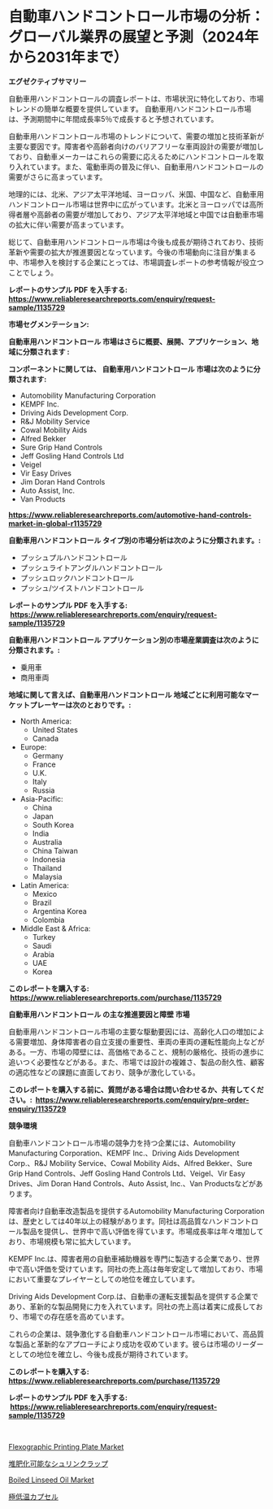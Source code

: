 <p><h1>自動車ハンドコントロール市場の分析：グローバル業界の展望と予測（2024年から2031年まで）</h1></p><p><strong>エグゼクティブサマリー</strong></p>
<p><p>自動車用ハンドコントロールの調査レポートは、市場状況に特化しており、市場トレンドの簡単な概要を提供しています。 自動車用ハンドコントロール市場は、予測期間中に年間成長率5％で成長すると予想されています。</p><p>自動車用ハンドコントロール市場のトレンドについて、需要の増加と技術革新が主要な要因です。障害者や高齢者向けのバリアフリーな車両設計の需要が増加しており、自動車メーカーはこれらの需要に応えるためにハンドコントロールを取り入れています。また、電動車両の普及に伴い、自動車用ハンドコントロールの需要がさらに高まっています。</p><p>地理的には、北米、アジア太平洋地域、ヨーロッパ、米国、中国など、自動車用ハンドコントロール市場は世界中に広がっています。北米とヨーロッパでは高所得者層や高齢者の需要が増加しており、アジア太平洋地域と中国では自動車市場の拡大に伴い需要が高まっています。</p><p>総じて、自動車用ハンドコントロール市場は今後も成長が期待されており、技術革新や需要の拡大が推進要因となっています。今後の市場動向に注目が集まる中、市場参入を検討する企業にとっては、市場調査レポートの参考情報が役立つことでしょう。</p></p>
<p><strong>レポートのサンプル PDF を入手する: <a href="https://www.reliableresearchreports.com/enquiry/request-sample/1135729">https://www.reliableresearchreports.com/enquiry/request-sample/1135729</a></strong></p>
<p><strong>市場セグメンテーション:</strong></p>
<p><strong> 自動車用ハンドコントロール 市場はさらに概要、展開、アプリケーション、地域に分類されます :</strong></p>
<p><strong>コンポーネントに関しては、 自動車用ハンドコントロール 市場は次のように分類されます: &nbsp;</strong></p>
<p><ul><li>Automobility Manufacturing Corporation</li><li>KEMPF Inc.</li><li>Driving Aids Development Corp.</li><li>R&J Mobility Service</li><li>Cowal Mobility Aids</li><li>Alfred Bekker</li><li>Sure Grip Hand Controls</li><li>Jeff Gosling Hand Controls Ltd</li><li>Veigel</li><li>Vir Easy Drives</li><li>Jim Doran Hand Controls</li><li>Auto Assist, Inc.</li><li>Van Products</li></ul></p>
<p><strong><a href="https://www.reliableresearchreports.com/automotive-hand-controls-market-in-global-r1135729">https://www.reliableresearchreports.com/automotive-hand-controls-market-in-global-r1135729</a></strong></p>
<p><strong> 自動車用ハンドコントロール タイプ別の市場分析は次のように分類されます。:</strong></p>
<p><ul><li>プッシュプルハンドコントロール</li><li>プッシュライトアングルハンドコントロール</li><li>プッシュロックハンドコントロール</li><li>プッシュ/ツイストハンドコントロール</li></ul></p>
<p><strong>レポートのサンプル PDF を入手する: &nbsp;<a href="https://www.reliableresearchreports.com/enquiry/request-sample/1135729">https://www.reliableresearchreports.com/enquiry/request-sample/1135729</a></strong></p>
<p><strong> 自動車用ハンドコントロール アプリケーション別の市場産業調査は次のように分類されます。:</strong></p>
<p><ul><li>乗用車</li><li>商用車両</li></ul></p>
<p><strong>地域に関して言えば、自動車用ハンドコントロール 地域ごとに利用可能なマーケットプレーヤーは次のとおりです。:</strong></p>
<p><ul>
    <li>
        North America:
        <ul>
            <li>United States</li>
            <li>Canada</li>
        </ul>
    </li>
    <li>
        Europe:
        <ul>
            <li>Germany</li>
            <li>France</li>
            <li>U.K.</li>
            <li>Italy</li>
            <li>Russia</li>
        </ul>
    </li>
    <li>
        Asia-Pacific:
        <ul>
            <li>China</li>
            <li>Japan</li>
            <li>South Korea</li>
            <li>India</li>
            <li>Australia</li>
            <li>China Taiwan</li>
            <li>Indonesia</li>
            <li>Thailand</li>
            <li>Malaysia</li>
        </ul>
    </li>
    <li>
        Latin America:
        <ul>
            <li>Mexico</li>
            <li>Brazil</li>
            <li>Argentina Korea</li>
            <li>Colombia</li>
        </ul>
    </li>
    <li>
        Middle East & Africa:
        <ul>
            <li>Turkey</li>
            <li>Saudi</li>
            <li>Arabia</li>
            <li>UAE</li>
            <li>Korea</li>
        </ul>
    </li>
    </ul></p>
<p><strong>このレポートを購入する: &nbsp;<a href="https://www.reliableresearchreports.com/purchase/1135729">https://www.reliableresearchreports.com/purchase/1135729</a></strong></p>
<p><strong>自動車用ハンドコントロール の主な推進要因と障壁 市場</strong></p>
<p><p>自動車用ハンドコントロール市場の主要な駆動要因には、高齢化人口の増加による需要増加、身体障害者の自立支援の重要性、車両の車両の運転性能向上などがある。一方、市場の障壁には、高価格であること、規制の厳格化、技術の進歩に追いつく必要性などがある。また、市場では設計の複雑さ、製品の耐久性、顧客の適応性などの課題に直面しており、競争が激化している。</p></p>
<p><strong>このレポートを購入する前に、質問がある場合は問い合わせるか、共有してください。:&nbsp; <a href="https://www.reliableresearchreports.com/enquiry/pre-order-enquiry/1135729">https://www.reliableresearchreports.com/enquiry/pre-order-enquiry/1135729</a></strong></p>
<p><strong>競争環境</strong></p>
<p><p>自動車ハンドコントロール市場の競争力を持つ企業には、Automobility Manufacturing Corporation、KEMPF Inc.、Driving Aids Development Corp.、R&J Mobility Service、Cowal Mobility Aids、Alfred Bekker、Sure Grip Hand Controls、Jeff Gosling Hand Controls Ltd、Veigel、Vir Easy Drives、Jim Doran Hand Controls、Auto Assist, Inc.、Van Productsなどがあります。</p><p>障害者向け自動車改造製品を提供するAutomobility Manufacturing Corporationは、歴史としては40年以上の経験があります。同社は高品質なハンドコントロール製品を提供し、世界中で高い評価を得ています。市場成長率は年々増加しており、市場規模も常に拡大しています。</p><p>KEMPF Inc.は、障害者用の自動車補助機器を専門に製造する企業であり、世界中で高い評価を受けています。同社の売上高は毎年安定して増加しており、市場において重要なプレイヤーとしての地位を確立しています。</p><p>Driving Aids Development Corp.は、自動車の運転支援製品を提供する企業であり、革新的な製品開発に力を入れています。同社の売上高は着実に成長しており、市場での存在感を高めています。</p><p>これらの企業は、競争激化する自動車ハンドコントロール市場において、高品質な製品と革新的なアプローチにより成功を収めています。彼らは市場のリーダーとしての地位を確立し、今後も成長が期待されています。</p></p>
<p><strong>このレポートを購入する: &nbsp; <a href="https://www.reliableresearchreports.com/purchase/1135729">https://www.reliableresearchreports.com/purchase/1135729</a></strong></p>
<p><strong>レポートのサンプル PDF を入手する: &nbsp;<a href="https://www.reliableresearchreports.com/enquiry/request-sample/1135729">https://www.reliableresearchreports.com/enquiry/request-sample/1135729</a></strong><strong></strong></p>
<p>&nbsp;</p>
<p><p><a href="https://www.linkedin.com/pulse/flexographic-printing-plate-market-research-report-provides-ni9cc?trackingId=KCqjVgqWQ4ZI%2BXOCaLtE6A%3D%3D">Flexographic Printing Plate Market</a></p><p><a href="https://github.com/ksxzwxabcuynh011/Market-Research-Report-List-1/blob/main/773150826688.md">堆肥化可能なシュリンクラップ</a></p><p><a href="https://www.linkedin.com/pulse/boiled-linseed-oil-market-size-share-amp-trends-analysis-1oyjc?trackingId=lGDZZovfaUXkecX%2BG79zPQ%3D%3D">Boiled Linseed Oil Market</a></p><p><a href="https://github.com/mcbeesbxa270/Market-Research-Report-List-1/blob/main/761731826689.md">極低温カプセル</a></p></p>